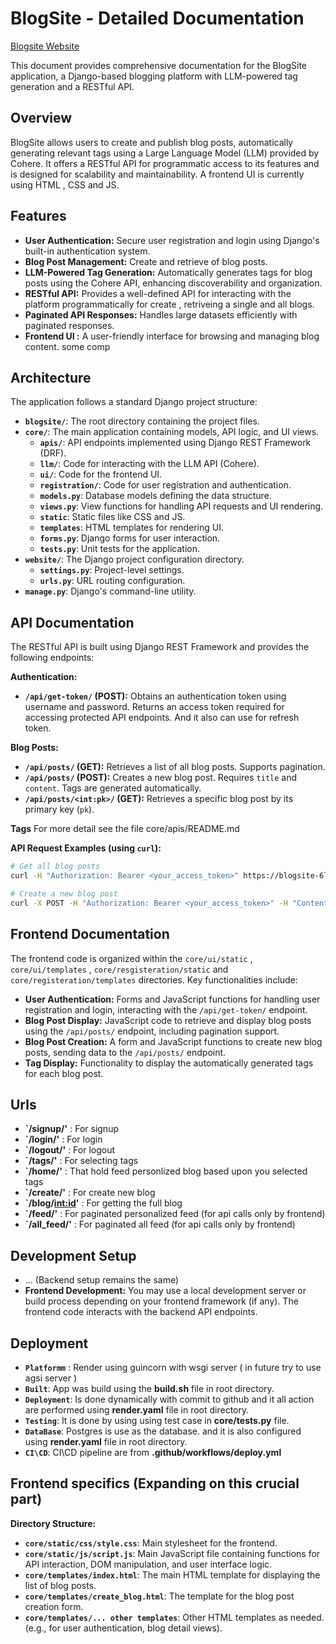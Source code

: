 # BlogSite - Detailed Documentation

[Blogsite Website](https://blogsite-6ljs.onrender.com/)

This document provides comprehensive documentation for the BlogSite application, a Django-based blogging platform with LLM-powered tag generation and a RESTful API.

## Overview

BlogSite allows users to create and publish blog posts, automatically generating relevant tags using a Large Language Model (LLM) provided by Cohere.  It offers a RESTful API for programmatic access to its features and is designed for scalability and maintainability.  A frontend UI is currently using HTML , CSS and JS.

## Features

* **User Authentication:** Secure user registration and login using Django's built-in authentication system.
* **Blog Post Management:** Create and retrieve of blog posts.
* **LLM-Powered Tag Generation:**  Automatically generates tags for blog posts using the Cohere API, enhancing discoverability and organization.
* **RESTful API:**  Provides a well-defined API for interacting with the platform programmatically for create , retriveing a single and all blogs.
* **Paginated API Responses:** Handles large datasets efficiently with paginated responses.
* **Frontend UI :**  A user-friendly interface for browsing and managing blog content. some comp

## Architecture

The application follows a standard Django project structure:

* **`blogsite/`**: The root directory containing the project files.
* **`core/`**:  The main application containing models, API logic, and UI views.
    * **`apis/`**: API endpoints implemented using Django REST Framework (DRF).
    * **`llm/`**: Code for interacting with the LLM API (Cohere).
    * **`ui/`**: Code for the frontend UI.
    * **`registration/`**: Code for user registration and authentication.
    * **`models.py`**: Database models defining the data structure.
    * **`views.py`**: View functions for handling API requests and UI rendering.
    * **`static`**: Static files like CSS and JS.
    * **`templates`**: HTML templates for rendering UI.
    * **`forms.py`**: Django forms for user interaction.
    * **`tests.py`**: Unit tests for the application.
* **`website/`**: The Django project configuration directory.
    * **`settings.py`**: Project-level settings.
    * **`urls.py`**: URL routing configuration.
* **`manage.py`**: Django's command-line utility.

## API Documentation

The RESTful API is built using Django REST Framework and provides the following endpoints:

**Authentication:**

* **`/api/get-token/` (POST):**  Obtains an authentication token using username and password.  Returns an access token required for accessing protected API endpoints. And it also can use for refresh token.

**Blog Posts:**

* **`/api/posts/` (GET):** Retrieves a list of all blog posts. Supports pagination.
* **`/api/posts/` (POST):** Creates a new blog post. Requires `title` and `content`.  Tags are generated automatically.
* **`/api/posts/<int:pk>/` (GET):** Retrieves a specific blog post by its primary key (`pk`).

**Tags** For more detail see the file core/apis/README.md

**API Request Examples (using `curl`):**

```bash
# Get all blog posts
curl -H "Authorization: Bearer <your_access_token>" https://blogsite-6ljs.onrender.com//api/blogs/

# Create a new blog post
curl -X POST -H "Authorization: Bearer <your_access_token>" -H "Content-Type: application/json" -d '{"title": "My Blog Post", "content": "This is the content of my blog post."}' https://blogsite-6ljs.onrender.com/api/blogs/ 

```

## Frontend Documentation

The frontend code is organized within the `core/ui/static` , `core/ui/templates` , `core/resgisteration/static` and `core/registeration/templates` directories.  Key functionalities include:

* **User Authentication:**  Forms and JavaScript functions for handling user registration and login, interacting with the `/api/get-token/` endpoint.
* **Blog Post Display:**  JavaScript code to retrieve and display blog posts using the `/api/posts/` endpoint, including pagination support.
* **Blog Post Creation:**  A form and JavaScript functions to create new blog posts, sending data to the `/api/posts/` endpoint.
* **Tag Display:**  Functionality to display the automatically generated tags for each blog post.

## Urls 

* **`/signup/'** : For signup 
* **`/login/'** : For login
* **`/logout/'** : For logout
* **`/tags/'** : For selecting tags
* **`/home/'** : That hold feed personlized blog based upon you selected tags
* **`/create/'** : For create new blog
* **`/blog/<int:id>'** : For getting the full blog 
* **`/feed/'** : For paginated personalized feed (for api calls only by frontend)
* **`/all_feed/'** : For paginated all feed (for api calls only by frontend)

## Development Setup

* ... (Backend setup remains the same)
* **Frontend Development:** You may use a local development server or build process depending on your frontend framework (if any). The frontend code interacts with the backend API endpoints.

## Deployment

* **`Platformm`** : Render using guincorn with wsgi server ( in future try to use agsi server )
* **`Built`**: App was build using the **build.sh** file in root directory.
* **`Deployment`**: Is done dynamically with commit to github and it all action are performed using **render.yaml** file in root directory.
* **`Testing`**: It is done by using using test case in **core/tests.py** file.
* **`DataBase`**: Postgres is use as the database. and it is also configured using **render.yaml** file in root directory.
* **`CI\CD`**: CI\CD pipeline are from **.github/workflows/deploy.yml**

## Frontend specifics (Expanding on this crucial part)

**Directory Structure:**

* **`core/static/css/style.css`**:  Main stylesheet for the frontend.
* **`core/static/js/script.js`**:  Main JavaScript file containing functions for API interaction, DOM manipulation, and user interface logic.
* **`core/templates/index.html`**: The main HTML template for displaying the list of blog posts.
* **`core/templates/create_blog.html`**:  The template for the blog post creation form.
* **`core/templates/... other templates`**: Other HTML templates as needed.  (e.g., for user authentication, blog detail views).

